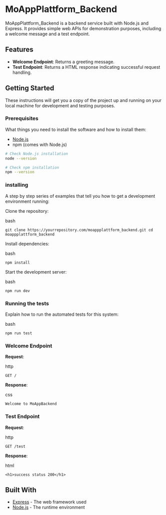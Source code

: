 # MoAppPlattform_Backend

MoAppPlattform_Backend is a backend service built with Node.js and Express. It provides simple web APIs for demonstration purposes, including a welcome message and a test endpoint.

## Features

- **Welcome Endpoint**: Returns a greeting message.
- **Test Endpoint**: Returns a HTML response indicating successful request handling.

## Getting Started

These instructions will get you a copy of the project up and running on your local machine for development and testing purposes.

### Prerequisites

What things you need to install the software and how to install them:

- [Node.js](https://nodejs.org/)
- npm (comes with Node.js)

```bash
# Check Node.js installation
node --version

# Check npm installation
npm --version
```

### installing

A step by step series of examples that tell you how to get a development environment running:

Clone the repository:

bash

`git clone https://yourrepository.com/moappplattform_backend.git
cd moappplattform_backend`

Install dependencies:

bash

`npm install`

Start the development server:

bash

`npm run dev`

### Running the tests

Explain how to run the automated tests for this system:

bash

`npm run test`

### Welcome Endpoint

**Request**:

http

`GET /`

**Response**:

css

`Welcome to MoAppBackend`

### Test Endpoint

**Request**:

http

`GET /test`

**Response**:

html

`<h1>success status 200</h1>`

## Built With

- [Express](https://expressjs.com/) - The web framework used
- [Node.js](https://nodejs.org/) - The runtime environment

